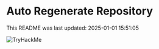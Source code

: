 # Auto Regenerate Repository

This README was last updated: 2025-01-01 15:51:05

 ![TryHackMe](https://tryhackme.com/badge/533634)